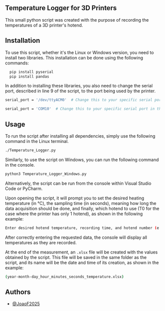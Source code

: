 
## Temperature Logger for 3D Printers

This small python script was created with the purpose of recording the temperatures of a 3D printer's hotend.


## Installation

To use this script, whether it's the Linux or Windows version, you need to install two libraries. This installation can be done using the following commands:

```bash
  pip install pyserial
  pip install pandas
```

In addition to installing these libraries, you also need to change the serial port, described in line 9 of the script, to the port being used by the printer.

```bash
serial_port = '/dev/ttyACM0'  # Change this to your specific serial port in the Linux Version
```
```bash
serial_port = 'COM10'  # Change this to your specific serial port in the Windows Version
```
## Usage

To run the script after installing all dependencies, simply use the following command in the Linux terminal.

```bash
./Temperature_Logger.py
```

Similarly, to use the script on Windows, you can run the following command in the console.

```bash
python3 Temperature_Logger_Windows.py
```

Alternatively, the script can be run from the console within Visual Studio Code or PyCharm.

Upon opening the script, it will prompt you to set the desired heating temperature (in °C), the sampling time (in seconds), meaning how long the data acquisition should be done, and finally, which hotend to use (T0 for the case where the printer has only 1 hotend), as shown in the following example:

```bash
Enter desired hotend temperature, recording time, and hotend number (e.g., '200 100 1'): 250 60 0
```

After correctly entering the requested data, the console will display all temperatures as they are recorded.

At the end of the measurement, an ```.xlsx``` file will be created with the values obtained by the script. This file will be saved in the same folder as the script, and its name will be the date and time of its creation, as shown in the example:

```bash
(year-month-day_hour_minutes_seconds_temperature.xlsx)
```

## Authors

- [@JoaoF2025](https://github.com/JoaoF2025)

